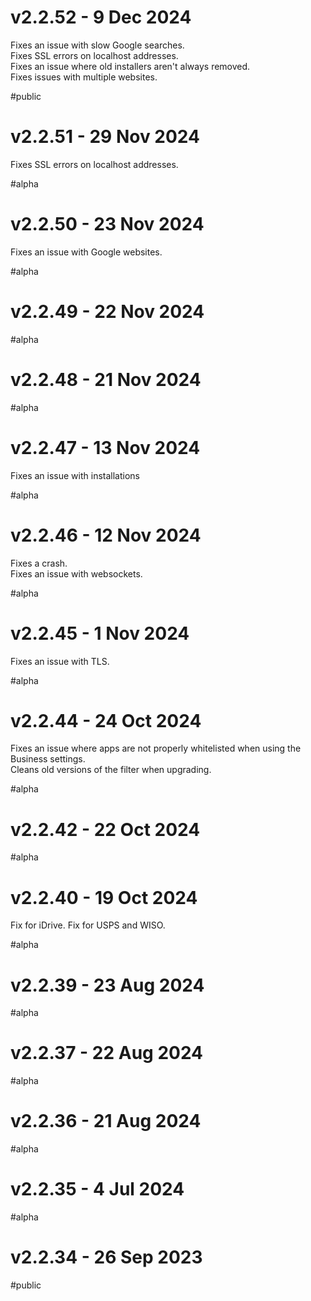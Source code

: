 # v2.2.52 - 9 Dec 2024

Fixes an issue with slow Google searches.  
Fixes SSL errors on localhost addresses.  
Fixes an issue where old installers aren't always removed.  
Fixes issues with multiple websites.

#public

# v2.2.51 - 29 Nov 2024

Fixes SSL errors on localhost addresses.

#alpha

# v2.2.50 - 23 Nov 2024

Fixes an issue with Google websites.

#alpha

# v2.2.49 - 22 Nov 2024

#alpha

# v2.2.48 - 21 Nov 2024

#alpha

# v2.2.47 - 13 Nov 2024

Fixes an issue with installations

#alpha

# v2.2.46 - 12 Nov 2024

Fixes a crash.  
Fixes an issue with websockets.

#alpha

# v2.2.45 - 1 Nov 2024

Fixes an issue with TLS.

#alpha

# v2.2.44 - 24 Oct 2024

Fixes an issue where apps are not properly whitelisted when using the Business settings.  
Cleans old versions of the filter when upgrading.

#alpha

# v2.2.42 - 22 Oct 2024

#alpha

# v2.2.40 - 19 Oct 2024

Fix for iDrive.
Fix for USPS and WISO.

#alpha

# v2.2.39 - 23 Aug 2024

#alpha

# v2.2.37 - 22 Aug 2024

#alpha

# v2.2.36 - 21 Aug 2024

#alpha

# v2.2.35 - 4 Jul 2024

#alpha

# v2.2.34 - 26 Sep 2023

#public